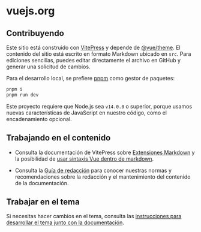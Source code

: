# vuejs.org

## Contribuyendo

Este sitio está construido con [VitePress](https://github.com/vuejs/vitepress) y depende de [@vue/theme](https://github.com/vuejs/vue-theme). El contenido del sitio está escrito en formato Markdown ubicado en `src`. Para ediciones sencillas, puedes editar directamente el archivo en GitHub y generar una solicitud de cambios.

Para el desarrollo local, se prefiere [pnpm](https://pnpm.io/) como gestor de paquetes:

```bash
pnpm i
pnpm run dev
```

Este proyecto requiere que Node.js sea `v14.0.0` o superior, porque usamos nuevas características de JavaScript en nuestro código, como el encadenamiento opcional.

## Trabajando en el contenido

- Consulta la documentación de VitePress sobre [Extensiones Markdown](https://vitepress.vuejs.org/guide/markdown) y la posibilidad de [usar sintaxis Vue dentro de markdown](https://vitepress.vuejs.org/guide/using-vue).

- Consulta la [Guía de redacción](https://github.com/vuejs/docs/blob/main/.github/contributing/writing-guide.md) para conocer nuestras normas y recomendaciones sobre la redacción y el mantenimiento del contenido de la documentación.

## Trabajar en el tema

Si necesitas hacer cambios en el tema, consulta las [instrucciones para desarrollar el tema junto con la documentación](https://github.com/vuejs/vue-theme#developing-with-real-content).
